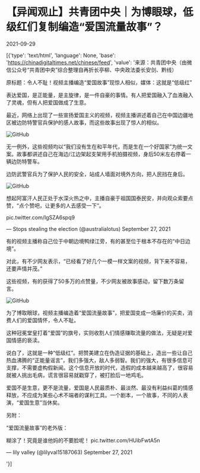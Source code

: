 # 【异闻观止】共青团中央｜为博眼球，低级红们复制编造“爱国流量故事”？

2021-09-29

[{'type': 'text/html', 'language': None, 'base': 'https://chinadigitaltimes.net/chinese/feed', 'value': '来源：共青团中央（由微信公众号“共青团中央”综合整理自再折长亭柳、中央政法委长安剑、黔线）

原标题：令人不耻！视频主播编造“爱国故事”现惊人相似，媒体：这就是“低级红” 

表达爱国，是正能量，是主旋律，是一件自豪的事情。有人把爱国融入了血液融入了灵魂，但有人把爱国做成了生意。

最近，网络上出现了一些宣扬爱国主义的视频，视频主播讲述着自己在中国边疆地区被边防特警官兵保护的感人故事，而这些故事出现了惊人的相似。

![GitHub](https://chinadigitaltimes.net/chinese/files/2021/09/image-1632909030369.png)

无一例外，这些视频均以“我们没有生在和平年代，而是生在一个好国家”为统一文案。故事都讲述自己在海边/江边架起支架用手机拍摄视频，身后50米左右停着一辆边防特警车。



边防武警官兵为了保护人民的安全，站成人墙面对境外方向，把人民挡在身后。

![GitHub](https://chinadigitaltimes.net/chinese/files/2021/09/image-1632909067233.png)

想起阿富汗人民正处于水深火热之中，主播自豪于祖国国泰民安，并向观众索要点赞，“点个赞吧，让更多的人去感受一下”。



pic.twitter.com/IgSZA6spq9

&mdash; Stops stealing the election (@australialotus) September 27, 2021



有的视频主播称自己位于中朝边境鸭绿江旁，有的甚至位于根本不存在的“中日边境”。

对此，有不少网友表示，“已经看了好几个一模一样文案的视频，背下来不容易，还要声情并茂。”

这些视频，有的获得了50多万的点赞量，不少网友被故事感动，留下数万条留言。

![GitHub](https://chinadigitaltimes.net/chinese/files/2021/09/image-1632909120623.png)

为了博取眼球，视频主播编造着“爱国流量故事”，把爱国变成一场廉价的买卖，消费人们的爱国情怀，令人不耻。

这种冠冕堂皇打着“爱国”的旗号，实则收割人们情感赚取流量的做法，无疑是对爱国情感的亵渎。

说白了，这就是一种“低级红”。把赞美建立在伪造证据的基础上，造出一些让自己热血沸腾的“正能量谣言”，我们多强大，敌人多弱智。我们的强大，有很多信息可支撑，不需要虚构假新闻。这个信息开放的时代，造假的成本越来越高了，很容易就被人挑出毛病，谎言很容易就戳穿了，被打脸后一地鸡毛。

爱国不是生意，更不是流量，爱国是人民最质朴、最淡然、最没有利益纠葛的情感释放，不应成为某些心术不端者的谋利工具。一个剧本，一个故事，不同的人表演，“爱国生意”当休矣。

另附：

“爱国流量故事”的老外版：



糊涂了！究竟是谁他妈的不要脸呢！ pic.twitter.com/HUibFwtA5n

&mdash; lily valley (@lilyval15187063) September 27, 2021

'}]